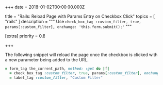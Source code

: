 
+++
date = 2018-01-02T00:00:00.000Z


title = "Rails: Reload Page with Params Entry on Checkbox Click"
topics = [ "rails" ]
description = """
Use `check_box_tag :custom_filter, true, params[:custom_filter], onchange: 'this.form.submit();'`
"""

[extra]
priority = 0.8

+++

The following snippet will reload the page once the checkbox is clicked with a new parameter being added to the URL.

```ruby
= form_tag the_current_path, method: :get do |f|
  = check_box_tag :custom_filter, true, params[:custom_filter], onchange: 'this.form.submit();'
  = label_tag :custom_filter, "Custom Filter"
```
